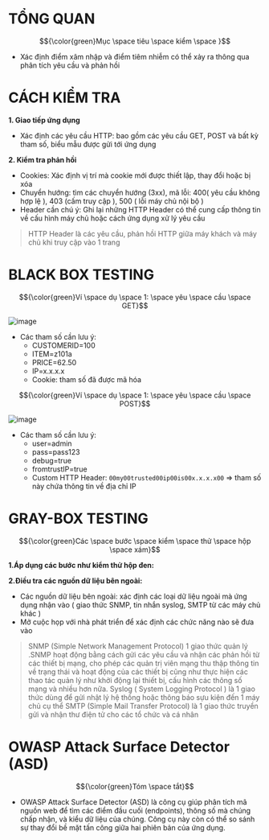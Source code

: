 # TỔNG QUAN #

$${\color{green}Mục \space tiêu \space kiểm \space }$$

- Xác định điểm xâm nhập và điểm tiêm nhiễm có thể xảy ra thông qua phân tích yêu cầu và phản hồi

# CÁCH KIỂM TRA #

**1. Giao tiếp ứng dụng**

- Xác định các yêu cầu HTTP: bao gồm các yêu cầu GET, POST và bất kỳ tham số, biểu mẫu được gửi tới ứng dụng 
    
**2. Kiểm tra phản hồi**
- Cookies: Xác định vị trí mà cookie mới được thiết lập, thay đổi hoặc bị xóa 
- Chuyển hướng: tìm các chuyển hướng (3xx), mã lỗi: 400( yêu cầu không hợp lệ ), 403 (cấm truy cập ), 500 ( lỗi máy chủ nội bộ ) 
- Header cần chú ý: Ghi lại những HTTP Header có thể cung cấp thông tin về cấu hình máy chủ hoặc cách ứng dụng xử lý yêu cầu
>HTTP Header là các yêu cầu, phản hồi HTTP giữa máy khách và máy chủ khi truy cập vào 1 trang 

# BLACK BOX TESTING #

$${\color{green}Ví \space dụ \space 1: \space yêu \space cầu \space GET}$$

![image](https://github.com/user-attachments/assets/04344322-237c-4bd9-b49e-eb4003878f6d)

- Các tham số cần lưu ý:
  - CUSTOMERID=100
  - ITEM=z101a
  - PRICE=62.50
  - IP=x.x.x.x
  - Cookie: tham số đã được mã hóa

$${\color{green}Ví \space dụ \space 1: \space yêu \space cầu \space POST}$$

![image](https://github.com/user-attachments/assets/67dabd78-2d8b-4309-8b91-e537d653564b)

- Các tham số cần lưu ý:
  - user=admin
  - pass=pass123
  - debug=true
  - fromtrustIP=true
  - Custom HTTP Header: `00my00trusted00ip00is00x.x.x.x00` => tham số này chứa thông tin về địa chỉ IP

# GRAY-BOX TESTING #

$${\color{green}Các \space bước \space kiểm \space thử \space hộp \space xám}$$

**1.Áp dụng các bước như kiểm thử hộp đen:**

**2.Điều tra các nguồn dữ liệu bên ngoài:**

- Các nguồn dữ liệu bên ngoài: xác định các loại dữ liệu ngoài mà ứng dụng nhận vào ( giao thức SNMP, tin nhắn syslog, SMTP từ các máy chủ khác )
- Mở cuộc họp với nhà phát triển để xác định các chức năng nào sẽ đưa vào

>SNMP (Simple Network Management Protocol)  1 giao thức quản lý .SNMP hoạt động bằng cách gửi các yêu cầu và nhận các phản hồi từ các thiết bị mạng, cho phép các quản trị viên mạng thu thập thông tin về trạng thái và hoạt động của các thiết bị cũng như thực hiện các thao tác quản lý như khởi động lại thiết bị, cấu hình các thông số mạng và nhiều hơn nữa.
> Syslog ( System Logging Protocol ) là 1 giao thức dùng để gửi nhật lý hệ thống hoặc thông báo sựu kiện đến 1 máy chủ cụ thể
> SMTP (Simple Mail Transfer Protocol) là 1 giao thức truyền gửi và nhận thư điện tử cho các tổ chức và cá nhân

# OWASP Attack Surface Detector (ASD) #

$${\color{green}Tóm \space tắt}$$
  
- OWASP Attack Surface Detector (ASD) là công cụ giúp phân tích mã nguồn web để tìm các điểm đầu cuối (endpoints), thông số mà chúng chấp nhận, và kiểu dữ liệu của chúng. Công cụ này còn có thể so sánh sự thay đổi bề mặt tấn công giữa hai phiên bản của ứng dụng.

